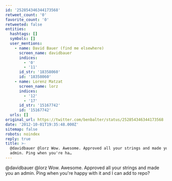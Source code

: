 ```yaml
---
id: '252854346344173568'
retweet_count: '0'
favorite_count: '0'
retweeted: false
entities:
  hashtags: []
  symbols: []
  user_mentions:
    - name: David Bauer (find me elsewhere)
      screen_name: davidbauer
      indices:
        - '0'
        - '11'
      id_str: '18358060'
      id: '18358060'
    - name: Lorenz Matzat
      screen_name: lorz
      indices:
        - '12'
        - '17'
      id_str: '15167742'
      id: '15167742'
  urls: []
original_url: https://twitter.com/benbalter/status/252854346344173568
date: '2012-10-01T19:35:48.000Z'
sitemap: false
robots: noindex
reply: true
title: >-
  @davidbauer @lorz Wow. Awesome. Approved all your strings and made you an
  admin. Ping when you're ha…
---
```


@davidbauer @lorz Wow. Awesome. Approved all your strings and made you an admin. Ping when you're happy with it and I can add to repo?
